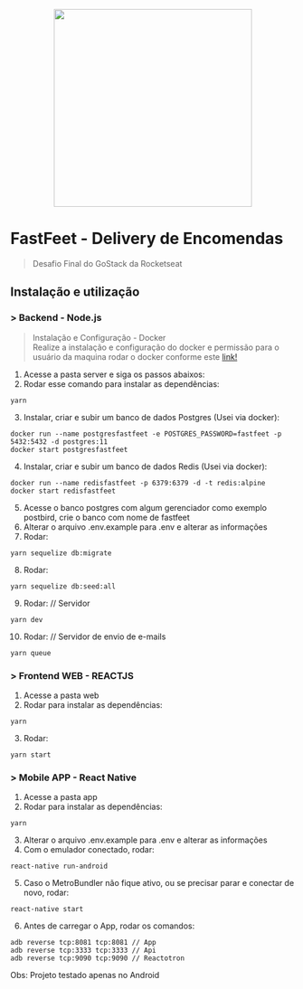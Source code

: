 <p align="center">
  <img width="350" height="auto" src="https://raw.githubusercontent.com/Rocketseat/bootcamp-gostack-desafio-02/master/.github/logo.png">
</p>

# FastFeet - Delivery de Encomendas

> Desafio Final do GoStack da Rocketseat


## Instalação e utilização

### > Backend - Node.js

> Instalação e Configuração - Docker<br/>
>Realize a instalação e configuração do docker e permissão para o usuário da maquina rodar o docker conforme este <a href="https://docs.docker.com/">link!</a>

1.  Acesse a pasta server e siga os passos abaixos:
2.  Rodar esse comando para instalar as dependências:
```
yarn
```
3.  Instalar, criar e subir um banco de dados Postgres (Usei via docker):
```
docker run --name postgresfastfeet -e POSTGRES_PASSWORD=fastfeet -p 5432:5432 -d postgres:11
docker start postgresfastfeet
```
4.  Instalar, criar e subir um banco de dados Redis (Usei via docker):
```
docker run --name redisfastfeet -p 6379:6379 -d -t redis:alpine
docker start redisfastfeet
```
5.  Acesse o banco postgres com algum gerenciador como exemplo postbird, crie o banco com nome de fastfeet
6.  Alterar o arquivo .env.example para .env e alterar as informações
7. Rodar:
```
yarn sequelize db:migrate
```
8. Rodar:
```
yarn sequelize db:seed:all
```
9. Rodar: // Servidor
```
yarn dev
```
10. Rodar: // Servidor de envio de e-mails
```
yarn queue
```

### > Frontend WEB - REACTJS

1.  Acesse a pasta web
2.  Rodar para instalar as dependências:
```
yarn
```
3.  Rodar:
```
yarn start
```

### > Mobile APP - React Native

1.  Acesse a pasta app
2.  Rodar para instalar as dependências:
```
yarn
```
3.  Alterar o arquivo .env.example para .env e alterar as informações
4.  Com o emulador conectado, rodar:
```
react-native run-android
```
5.  Caso o MetroBundler não fique ativo, ou se precisar parar e conectar de novo, rodar:
```
react-native start
```
6.  Antes de carregar o App, rodar os comandos:
``` 
adb reverse tcp:8081 tcp:8081 // App
adb reverse tcp:3333 tcp:3333 // Api
adb reverse tcp:9090 tcp:9090 // Reactotron
```

Obs: Projeto testado apenas no Android
